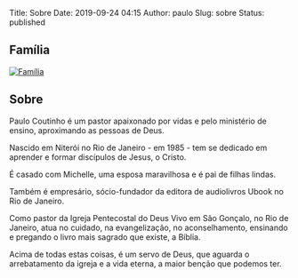 Title: Sobre
Date: 2019-09-24 04:15
Author: paulo
Slug: sobre
Status: published

## Família

[<img src="{static}/images/familia/familia001.jpg" alt="Família" class="center">]({static}/images/familia/familia001.jpg)

## Sobre

Paulo Coutinho é um pastor apaixonado por vidas e pelo ministério de ensino, aproximando as pessoas de Deus. 

Nascido em Niterói no Rio de Janeiro - em 1985 - tem se dedicado em aprender e formar discípulos de Jesus, o Cristo.

É casado com Michelle, uma esposa maravilhosa e é pai de filhas lindas.

Também é empresário, sócio-fundador da editora de audiolivros Ubook no Rio de Janeiro.

Como pastor da Igreja Pentecostal do Deus Vivo em São Gonçalo, no Rio de Janeiro, atua no cuidado, na evangelização, no aconselhamento, ensinando e pregando o livro mais sagrado que existe, a Bíblia.

Acima de todas estas coisas, é um servo de Deus, que aguarda o arrebatamento da igreja e a vida eterna, a maior benção que podemos ter.
